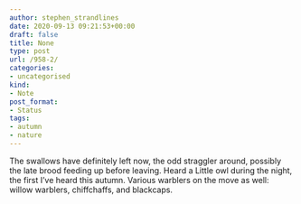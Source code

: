 ```yaml
---
author: stephen_strandlines
date: 2020-09-13 09:21:53+00:00
draft: false
title: None
type: post
url: /958-2/
categories:
- uncategorised
kind:
- Note
post_format:
- Status
tags:
- autumn
- nature
---
```


The swallows have definitely left now, the odd straggler around, possibly the late brood feeding up before leaving. Heard a Little owl during the night, the first I’ve heard this autumn. Various warblers on the move as well: willow warblers, chiffchaffs, and blackcaps.
